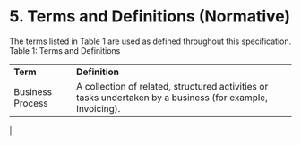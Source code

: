 # 5. Terms and Definitions (Normative)

The terms listed in Table 1 are used as defined throughout this specification. 
Table 1: Terms and Definitions 

| | | 
| --- |------- |
**Term** |**Definition**| 
Business Process | A collection of related, structured activities or tasks undertaken by a business (for example, Invoicing). 



|
